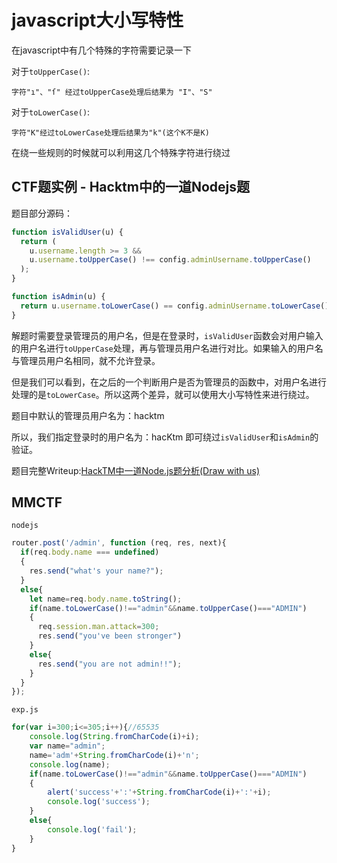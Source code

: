 # javascript大小写特性

在javascript中有几个特殊的字符需要记录一下

对于`toUpperCase()`:

```
字符"ı"、"ſ" 经过toUpperCase处理后结果为 "I"、"S"
```

对于`toLowerCase()`:

```
字符"K"经过toLowerCase处理后结果为"k"(这个K不是K)
```

在绕一些规则的时候就可以利用这几个特殊字符进行绕过

## **CTF题实例 - Hacktm中的一道Nodejs题**

题目部分源码：

```js
function isValidUser(u) {
  return (
    u.username.length >= 3 &&
    u.username.toUpperCase() !== config.adminUsername.toUpperCase()
  );
}

function isAdmin(u) {
  return u.username.toLowerCase() == config.adminUsername.toLowerCase();
}
```

解题时需要登录管理员的用户名，但是在登录时，`isValidUser`函数会对用户输入的用户名进行`toUpperCase`处理，再与管理员用户名进行对比。如果输入的用户名与管理员用户名相同，就不允许登录。

但是我们可以看到，在之后的一个判断用户是否为管理员的函数中，对用户名进行处理的是`toLowerCase`。所以这两个差异，就可以使用大小写特性来进行绕过。

题目中默认的管理员用户名为：hacktm

所以，我们指定登录时的用户名为：hacKtm 即可绕过`isValidUser`和`isAdmin`的验证。

题目完整Writeup:[HackTM中一道Node.js题分析(Draw with us)](https://xz.aliyun.com/t/7177)

## MMCTF

`nodejs`

```js
router.post('/admin', function (req, res, next){
  if(req.body.name === undefined)
  {
    res.send("what's your name?");
  }
  else{
    let name=req.body.name.toString();
    if(name.toLowerCase()!=="admin"&&name.toUpperCase()==="ADMIN")
    {
      req.session.man.attack=300;
      res.send("you've been stronger")
    }
    else{
      res.send("you are not admin!!");
    }
  }
});
```

`exp.js`

```js
for(var i=300;i<=305;i++){//65535
    console.log(String.fromCharCode(i)+i);
    var name="admin";
    name='adm'+String.fromCharCode(i)+'n';
    console.log(name);
    if(name.toLowerCase()!=="admin"&&name.toUpperCase()==="ADMIN")
    {
        alert('success'+':'+String.fromCharCode(i)+':'+i);
        console.log('success');
    }
    else{
        console.log('fail');
    }   
}
```

